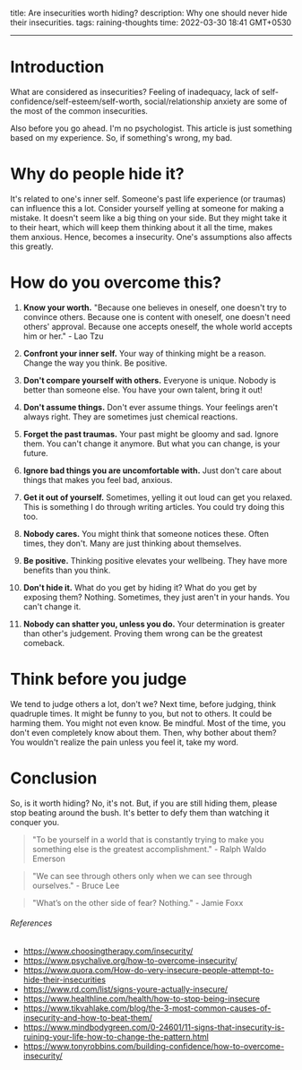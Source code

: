 title: Are insecurities worth hiding?
description: Why one should never hide their insecurities.
tags: raining-thoughts
time: 2022-03-30 18:41 GMT+0530

---

# Introduction

What are considered as insecurities? Feeling of inadequacy, lack of self-confidence/self-esteem/self-worth, social/relationship anxiety are some of the most of the common insecurities.

Also before you go ahead. I'm no psychologist. This article is just something based on my experience. So, if something's wrong, my bad.

# Why do people hide it?

It's related to one's inner self. Someone's past life experience (or traumas) can influence this a lot. Consider yourself yelling at someone for making a mistake. It doesn't seem like a big thing on your side. But they might take it to their heart, which will keep them thinking about it all the time, makes them anxious. Hence, becomes a insecurity. One's assumptions also affects this greatly.

# How do you overcome this?

1.  **Know your worth.** "Because one believes in oneself, one doesn't try to convince others. Because one is content with oneself, one doesn't need others' approval. Because one accepts oneself, the whole world accepts him or her." - Lao Tzu

2.  **Confront your inner self.** Your way of thinking might be a reason. Change the way you think. Be positive.

3.  **Don't compare yourself with others.** Everyone is unique. Nobody is better than someone else. You have your own talent, bring it out!

4.  **Don't assume things.** Don't ever assume things. Your feelings aren't always right. They are sometimes just chemical reactions.

5.  **Forget the past traumas.** Your past might be gloomy and sad. Ignore them. You can't change it anymore. But what you can change, is your future.

6.  **Ignore bad things you are uncomfortable with.** Just don't care about things that makes you feel bad, anxious.

7.  **Get it out of yourself.** Sometimes, yelling it out loud can get you relaxed. This is something I do through writing articles. You could try doing this too.

8.  **Nobody cares.** You might think that someone notices these. Often times, they don't. Many are just thinking about themselves.

9.  **Be positive.** Thinking positive elevates your wellbeing. They have more benefits than you think.

10. **Don't hide it.** What do you get by hiding it? What do you get by exposing them? Nothing. Sometimes, they just aren't in your hands. You can't change it.

11. **Nobody can shatter you, unless you do.** Your determination is greater than other's judgement. Proving them wrong can be the greatest comeback.

# Think before you judge

We tend to judge others a lot, don't we? Next time, before judging, think quadruple times. It might be funny to you, but not to others. It could be harming them. You might not even know. Be mindful. Most of the time, you don't even completely know about them. Then, why bother about them? You wouldn't realize the pain unless you feel it, take my word.

# Conclusion

So, is it worth hiding? No, it's not. But, if you are still hiding them, please stop beating around the bush. It's better to defy them than watching it conquer you.

> "To be yourself in a world that is constantly trying to make you something else is the greatest accomplishment." - Ralph Waldo Emerson

> "We can see through others only when we can see through ourselves." - Bruce Lee

> "What’s on the other side of fear? Nothing." - Jamie Foxx

###### References

-   https://www.choosingtherapy.com/insecurity/
-   https://www.psychalive.org/how-to-overcome-insecurity/
-   https://www.quora.com/How-do-very-insecure-people-attempt-to-hide-their-insecurities
-   https://www.rd.com/list/signs-youre-actually-insecure/
-   https://www.healthline.com/health/how-to-stop-being-insecure
-   https://www.tikvahlake.com/blog/the-3-most-common-causes-of-insecurity-and-how-to-beat-them/
-   https://www.mindbodygreen.com/0-24601/11-signs-that-insecurity-is-ruining-your-life-how-to-change-the-pattern.html
-   https://www.tonyrobbins.com/building-confidence/how-to-overcome-insecurity/
